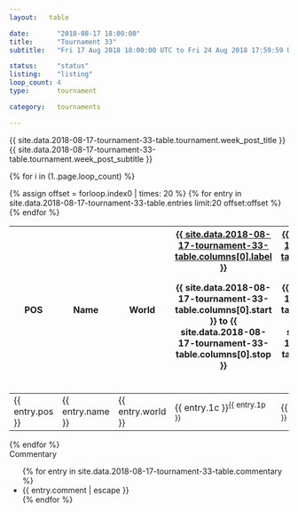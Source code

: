 ```yaml
---
layout:   table

date: 		"2018-08-17 18:00:00"
title: 		"Tournament 33"
subtitle: 	"Fri 17 Aug 2018 18:00:00 UTC to Fri 24 Aug 2018 17:59:59 UTC"

status:     "status"
listing:    "listing"
loop_count: 4
type:       tournament

category:   tournaments

---
```

<div class="table_header">
  <span class="table_title">{{ site.data.2018-08-17-tournament-33-table.tournament.week_post_title }}</span><br>
  <span class="table_subtitle">{{ site.data.2018-08-17-tournament-33-table.tournament.week_post_subtitle }}</span>  
</div>

{% for i in (1..page.loop_count) %}
<br>
<table class="week_table">
  <colgroup>
    <col style="width:18px">
    <col style="width:55px">
    <col style="width:55px">
    <col style="width:14px">
    <col style="width:14px">
    <col style="width:14px">
    <col style="width:14px">
    <col style="width:14px">
    <col style="width:14px">
    <col style="width:14px">
    <col style="width:18px">
  </colgroup>
  <thead>
    <tr>
      <th>POS</th>
      <th class="AlignLeft">Name</th>
      <th class="AlignLeft">World</th>
      <th><div class="label"><a href="{{ site.data.2018-08-17-tournament-33-table.columns[0].url }}">{{ site.data.2018-08-17-tournament-33-table.columns[0].label }}</a><p class="onhover">{{ site.data.2018-08-17-tournament-33-table.columns[0].start }} to {{ site.data.2018-08-17-tournament-33-table.columns[0].stop }}</p></div>​</th>
      <th><div class="label"><a href="{{ site.data.2018-08-17-tournament-33-table.columns[1].url }}">{{ site.data.2018-08-17-tournament-33-table.columns[1].label }}</a><p class="onhover">{{ site.data.2018-08-17-tournament-33-table.columns[1].start }} to {{ site.data.2018-08-17-tournament-33-table.columns[1].stop }}</p></div>​</th>
      <th><div class="label"><a href="{{ site.data.2018-08-17-tournament-33-table.columns[2].url }}">{{ site.data.2018-08-17-tournament-33-table.columns[2].label }}</a><p class="onhover">{{ site.data.2018-08-17-tournament-33-table.columns[2].start }} to {{ site.data.2018-08-17-tournament-33-table.columns[2].stop }}</p></div>​</th>
      <th><div class="label"><a href="{{ site.data.2018-08-17-tournament-33-table.columns[3].url }}">{{ site.data.2018-08-17-tournament-33-table.columns[3].label }}</a><p class="onhover">{{ site.data.2018-08-17-tournament-33-table.columns[3].start }} to {{ site.data.2018-08-17-tournament-33-table.columns[3].stop }}</p></div>​</th>
      <th><div class="label"><a href="{{ site.data.2018-08-17-tournament-33-table.columns[4].url }}">{{ site.data.2018-08-17-tournament-33-table.columns[4].label }}</a><p class="onhover">{{ site.data.2018-08-17-tournament-33-table.columns[4].start }} to {{ site.data.2018-08-17-tournament-33-table.columns[4].stop }}</p></div>​</th>
      <th><div class="label"><a href="{{ site.data.2018-08-17-tournament-33-table.columns[5].url }}">{{ site.data.2018-08-17-tournament-33-table.columns[5].label }}</a><p class="onhover">{{ site.data.2018-08-17-tournament-33-table.columns[5].start }} to {{ site.data.2018-08-17-tournament-33-table.columns[5].stop }}</p></div>​</th>
      <th><div class="label"><a href="{{ site.data.2018-08-17-tournament-33-table.columns[6].url }}">{{ site.data.2018-08-17-tournament-33-table.columns[6].label }}</a><p class="onhover">{{ site.data.2018-08-17-tournament-33-table.columns[6].start }} to {{ site.data.2018-08-17-tournament-33-table.columns[6].stop }}</p></div>​</th>
      <th>Total</th>
    </tr>
  </thead>
  {% assign offset = forloop.index0 | times: 20 %}
  <tbody>
    {% for entry in site.data.2018-08-17-tournament-33-table.entries limit:20 offset:offset %}
      <tr>
        <td class="pl{{ entry.pos }}">{{ entry.pos }}</td>
        <td class="AlignLeft">{{ entry.name }}</td>
        <td class="AlignLeft">{{ entry.world }}</td>
        <td class="pl{{ entry.1p }}">{{ entry.1c }}<sup>{{ entry.1p }}</sup></td>
        <td class="pl{{ entry.2p }}">{{ entry.2c }}<sup>{{ entry.2p }}</sup></td>
        <td class="pl{{ entry.3p }}">{{ entry.3c }}<sup>{{ entry.3p }}</sup></td>
        <td class="pl{{ entry.4p }}">{{ entry.4c }}<sup>{{ entry.4p }}</sup></td>
        <td class="pl{{ entry.5p }}">{{ entry.5c }}<sup>{{ entry.5p }}</sup></td>
        <td class="pl{{ entry.6p }}">{{ entry.6c }}<sup>{{ entry.6p }}</sup></td>
        <td class="pl{{ entry.7p }}">{{ entry.7c }}<sup>{{ entry.7p }}</sup></td>
        <td>{{ entry.total }}</td>
      </tr>
    {% endfor %}  
  </tbody>
</table>
<div class="leaderboard"></div>
{% endfor %}

<div class="commentary">
  <span class="commentary_title">Commentary</span>
  <ul>
    {% for entry in site.data.2018-08-17-tournament-33-table.commentary %}
    <li class="commentary_list">{{ entry.comment | escape }}</li>
    {% endfor %}
  </ul>
</div>





